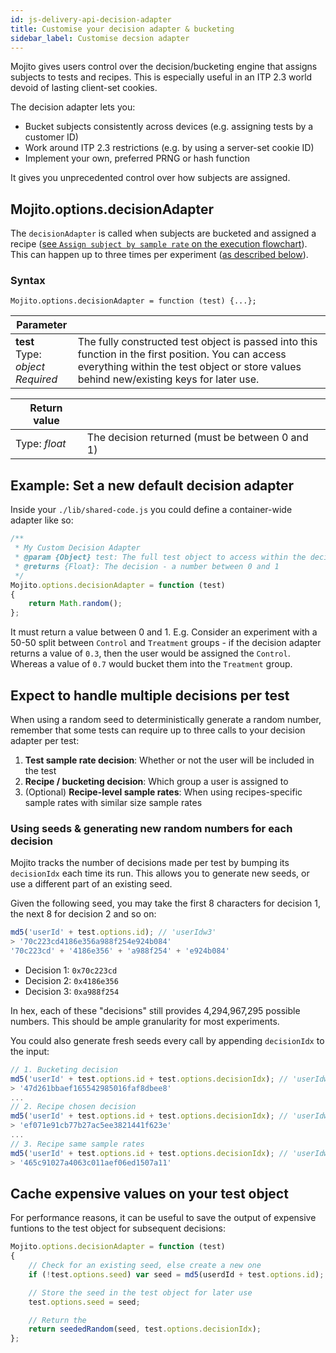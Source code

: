 ```yaml
---
id: js-delivery-api-decision-adapter
title: Customise your decision adapter & bucketing
sidebar_label: Customise decsion adapter
---
```


Mojito gives users control over the decision/bucketing engine that assigns subjects to tests and recipes. This is especially useful in an ITP 2.3 world devoid of lasting client-set cookies.

The decision adapter lets you:

 - Bucket subjects consistently across devices (e.g. assigning tests by a customer ID)
 - Work around ITP 2.3 restrictions (e.g. by using a server-set cookie ID)
 - Implement your own, preferred PRNG or hash function

It gives you unprecedented control over how subjects are assigned.

## Mojito.options.decisionAdapter

The `decisionAdapter` is called when subjects are bucketed and assigned a recipe ([see `Assign subject by sample rate` on the execution flowchart](js-delivery-api-execution-order#split-test-object-execution-flowchart)). This can happen up to three times per experiment ([as described below](#expect-to-handle-multiple-decisions-per-test)).

### Syntax

`Mojito.options.decisionAdapter = function (test) {...};`

Parameter | &nbsp;
--|--
**test** <br> Type: *object* <br> *Required* | The fully constructed test object is passed into this function in the first position. You can access everything within the test object or store values behind new/existing keys for later use.

Return value | &nbsp;
--|--
Type: *float* | The decision returned (must be between 0 and 1)


## Example: Set a new default decision adapter

Inside your `./lib/shared-code.js` you could define a container-wide adapter like so:

```js
/**
 * My Custom Decision Adapter
 * @param {Object} test: The full test object to access within the decisionAdapter
 * @returns {Float}: The decision - a number between 0 and 1
 */
Mojito.options.decisionAdapter = function (test)
{
    return Math.random();
};
```

It must return a value between 0 and 1. E.g. Consider an experiment with a 50-50 split between `Control` and `Treatment` groups - if the decision adapter returns a value of `0.3`, then the user would be assigned the `Control`. Whereas a value of `0.7` would bucket them into the `Treatment` group.

## Expect to handle multiple decisions per test

When using a random seed to deterministically generate a random number, remember that some tests can require up to three calls to your decision adapter per test:

1. **Test sample rate decision**: Whether or not the user will be included in the test
2. **Recipe / bucketing decision**: Which group a user is assigned to
3. (Optional) **Recipe-level sample rates**: When using recipes-specific sample rates with similar size sample rates

### Using seeds & generating new random numbers for each decision

Mojito tracks the number of decisions made per test by bumping its `decisionIdx` each time its run. This allows you to generate new seeds, or use a different part of an existing seed. 

Given the following seed, you may take the first 8 characters for decision 1, the next 8 for decision 2 and so on:

```js
md5('userId' + test.options.id); // 'userIdw3'
> '70c223cd4186e356a988f254e924b084'
'70c223cd' + '4186e356' + 'a988f254' + 'e924b084'
```

 - Decision 1: `0x70c223cd`
 - Decision 2: `0x4186e356`
 - Decision 3: `0xa988f254`

In hex, each of these "decisions" still provides 4,294,967,295 possible numbers. This should be ample granularity for most experiments.

You could also generate fresh seeds every call by appending `decisionIdx` to the input:

```js
// 1. Bucketing decision
md5('userId' + test.options.id + test.options.decisionIdx); // 'userIdw30'
> '47d261bbaef165542985016faf8dbee8'
...
// 2. Recipe chosen decision
md5('userId' + test.options.id + test.options.decisionIdx); // 'userIdw31'
> 'ef071e91cb77b27ac5ee3821441f623e'
...
// 3. Recipe same sample rates
md5('userId' + test.options.id + test.options.decisionIdx); // 'userIdw32'
> '465c91027a4063c011aef06ed1507a11'
```

## Cache expensive values on your test object

For performance reasons, it can be useful to save the output of expensive funtions to the test object for subsequent decisions:

```js
Mojito.options.decisionAdapter = function (test)
{
    // Check for an existing seed, else create a new one
    if (!test.options.seed) var seed = md5(userdId + test.options.id); 

    // Store the seed in the test object for later use
    test.options.seed = seed;

    // Return the 
    return seededRandom(seed, test.options.decisionIdx);
};
```


